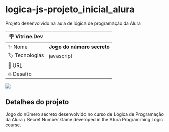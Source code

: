 # logica-js-projeto_inicial_alura

Projeto desenvolvido na aula de lógica de programação da Alura

| :placard: Vitrine.Dev |     |
| -------------  | --- |
| :sparkles: Nome        | **Jogo do número secreto**
| :label: Tecnologias | javascript
| :rocket: URL         | 
| :fire: Desafio     | 

<!-- Inserir imagem com a #vitrinedev ao final do link -->
![](https://1drv.ms/i/s!AuYUE4w63WSxivwxyvAMeZR3sUrEWg?e=PNxkxW#vitrinedev)

## Detalhes do projeto

Jogo do número secreto desenvolvido no curso de Lógica de Programação da Alura / Secret Number Game developed in the Alura Programming Logic course.
